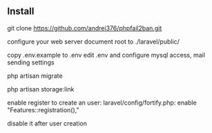 
## Install

git clone https://github.com/andrei376/phpfail2ban.git

configure your web server document root to ./laravel/public/

copy .env.example to .env
edit .env and configure mysql access, mail sending settings 

php artisan migrate

php artisan storage:link 


enable register to create an user:
laravel/config/fortify.php:  enable "Features::registration(),"

disable it after user creation


